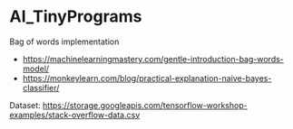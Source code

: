 # AI_TinyPrograms
Bag of words implementation

* https://machinelearningmastery.com/gentle-introduction-bag-words-model/
* https://monkeylearn.com/blog/practical-explanation-naive-bayes-classifier/

Dataset:
https://storage.googleapis.com/tensorflow-workshop-examples/stack-overflow-data.csv
